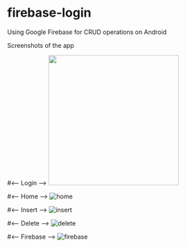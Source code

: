 # firebase-login
Using Google Firebase for CRUD operations on Android

Screenshots of the app

#<-- Login -->
<img src="https://user-images.githubusercontent.com/16580768/79004800-18e1b500-7b1b-11ea-9011-ab5f0fc2f9b8.png" width="300" />

#<-- Home -->
![home](https://user-images.githubusercontent.com/16580768/79004848-2c8d1b80-7b1b-11ea-8eb7-1f4d95fa3702.png)

#<-- Insert -->
![insert](https://user-images.githubusercontent.com/16580768/79004876-3a42a100-7b1b-11ea-91a2-746c50e43624.png)

#<-- Delete -->
![delete](https://user-images.githubusercontent.com/16580768/79004900-4595cc80-7b1b-11ea-9426-080652463f24.png)

#<-- Firebase -->
![firebase](https://user-images.githubusercontent.com/16580768/79004941-61996e00-7b1b-11ea-9648-8da647e88583.PNG)
